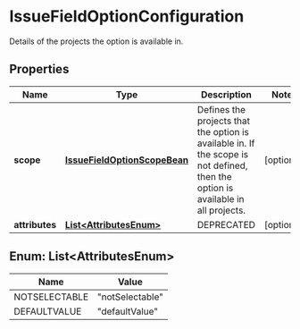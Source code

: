 

# IssueFieldOptionConfiguration

Details of the projects the option is available in.
## Properties

Name | Type | Description | Notes
------------ | ------------- | ------------- | -------------
**scope** | [**IssueFieldOptionScopeBean**](IssueFieldOptionScopeBean.md) | Defines the projects that the option is available in. If the scope is not defined, then the option is available in all projects. |  [optional]
**attributes** | [**List&lt;AttributesEnum&gt;**](#List&lt;AttributesEnum&gt;) | DEPRECATED |  [optional]



## Enum: List&lt;AttributesEnum&gt;

Name | Value
---- | -----
NOTSELECTABLE | &quot;notSelectable&quot;
DEFAULTVALUE | &quot;defaultValue&quot;



